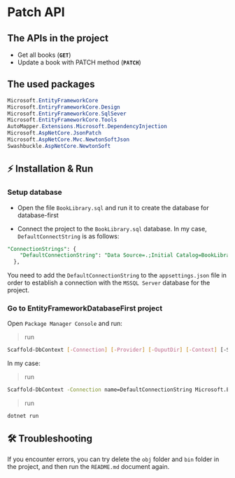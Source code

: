 # Patch API

## The APIs in the project
* Get all books (**`GET`**)
* Update a book with PATCH method (**`PATCH`**)
## The used packages
```cs
Microsoft.EntityFrameworkCore
Microsoft.EntiryFrameworkCore.Design
Microsoft.EntiryFrameworkCore.SqlSever
Microsoft.EntityFrameworkCore.Tools
AutoMapper.Extensions.Microsoft.DependencyInjection
Microsoft.AspNetCore.JsonPatch
Microsoft.AspNetCore.Mvc.NewtonSoftJson
Swashbuckle.AspNetCore.NewtonSoft
```


## ⚡ Installation & Run

### Setup database

* Open the file `BookLibrary.sql` and run it to create the database for database-first

* Connect the project to the `BookLibrary.sql` database. In my case, `DefaultConnectString` is as follows:
```sql
"ConnectionStrings": {
    "DefaultConnectionString": "Data Source=.;Initial Catalog=BookLibrary;Integrated Security=True;Trusted_Connection=True;TrustServerCertificate=True;"
  },
```
You need to add the `DefaultConnectionString` to the `appsettings.json` file in order to establish a connection with the `MSSQL Server` database for the project.

### Go to EntityFrameworkDatabaseFirst project
Open `Package Manager Console` and run:
>run
```sh
Scaffold-DbContext [-Connection] [-Provider] [-OuputDir] [-Context] [-Schemas>] [-Tables>] [-DataAnnotations] [-Force] [-Project] [-StartupProject] [<CommonParameters>]
```
In my case:
>run
```sh
Scaffold-DbContext -Connection name=DefaultConnectionString Microsoft.EntityFrameworkCore.SqlServer -OutputDir Data/Models -context DataContext -f -contextDir Data -DataAnnotations
```
>run 
```sh
dotnet run
```
## 🛠️ Troubleshooting
If you encounter errors, you can try delete the `obj` folder and `bin` folder in the project, and then run the `README.md` document again.